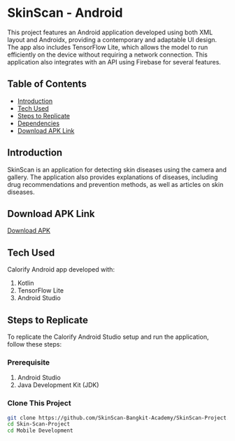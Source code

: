 # SkinScan - Android

This project features an Android application developed using both XML layout and Androidx, providing a contemporary and adaptable UI design. The app also includes TensorFlow Lite, which allows the model to run efficiently on the device without requiring a network connection. This application also integrates with an API using Firebase for several features.

## Table of Contents
- [Introduction](#introduction)
- [Tech Used](#tech-used)
- [Steps to Replicate](#steps-to-replicate)
- [Dependencies](#dependencies)
- [Download APK Link](#download-apk-link)

## Introduction
SkinScan is an application for detecting skin diseases using the camera and gallery. The application also provides explanations of diseases, including drug recommendations and prevention methods, as well as articles on skin diseases.

## Download APK Link
[Download APK](hhttps://drive.google.com/file/d/1aPZLfWH8BK0V97LeztbNjyOUXGYzmUqs/view?usp=drive_link)

## Tech Used
Calorify Android app developed with:
1. Kotlin
2. TensorFlow Lite
3. Android Studio

## Steps to Replicate
To replicate the Calorify Android Studio setup and run the application, follow these steps:

### Prerequisite
1. Android Studio
2. Java Development Kit (JDK)

### Clone This Project
```bash
git clone https://github.com/SkinScan-Bangkit-Academy/SkinScan-Project.git
cd Skin-Scan-Project
cd Mobile Development
